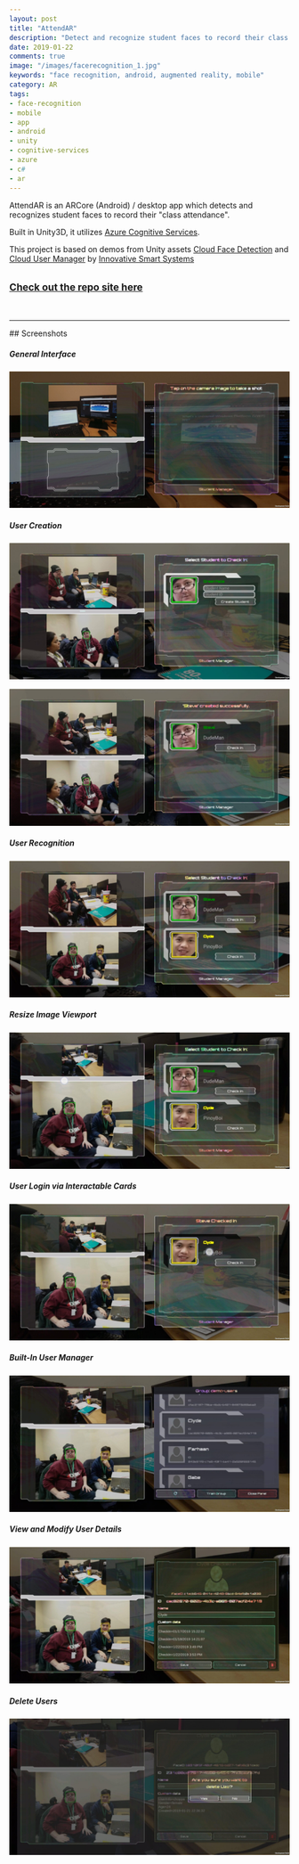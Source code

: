 ```yaml
---
layout: post
title: "AttendAR"
description: "Detect and recognize student faces to record their class attendance"
date: 2019-01-22
comments: true
image: "/images/facerecognition_1.jpg"
keywords: "face recognition, android, augmented reality, mobile"
category: AR
tags:
- face-recognition
- mobile
- app
- android
- unity
- cognitive-services
- azure
- c#
- ar
---
```


AttendAR is an ARCore (Android) / desktop app which detects and recognizes student faces to record their "class attendance".

Built in Unity3D, it utilizes <a href="https://azure.microsoft.com/en-us/services/cognitive-services/directory/" target="_blank" >Azure Cognitive Services</a>.

This project is based on demos from Unity assets <a href="https://assetstore.unity.com/packages/tools/ai/cloud-face-detection-54489" target="_blank">Cloud Face Detection</a> and <a href="https://assetstore.unity.com/packages/tools/ai/cloud-user-manager-61391" target="_blank">Cloud User Manager</a> by <a href="https://assetstore.unity.com/publishers/18913" target="_blank">Innovative Smart Systems</a>

## <small><a href="https://thatchocolateguy.github.io/AttendAR/" target="_blank">Check out the repo site here</a></small>
<br>
<hr>
<!-- Include Video Walktrhough -->
## Screenshots
<h5>General Interface</h5>

![Interface](/Screenshots/Screenshot_20190122-154856_AttendAR.jpg?raw=true "Interface")

<h5>User Creation</h5>

![User Creation](/Screenshots/Screenshot_20190122-155004_AttendAR.jpg?raw=true "User Creation")

![User Creation Confirmation](/Screenshots/Screenshot_20190122-155049_AttendAR.jpg?raw=true "User Creation Confirmation")

<h5>User Recognition</h5>

![User Recognition](/Screenshots/Screenshot_20190122-155138_AttendAR.jpg?raw=true "User Recognition")

<h5>Resize Image Viewport</h5>

![Resize Image Viewport](/Screenshots/Screenshot_20190122-155229_AttendAR.jpg?raw=true "Resize Image Viewport")

<h5>User Login via Interactable Cards</h5>

![User Login](/Screenshots/Screenshot_20190122-155302_AttendAR.jpg?raw=true "User Login")

<h5>Built-In User Manager</h5>

![User Manager](/Screenshots/Screenshot_20190122-155332_AttendAR.jpg?raw=true "User Manager")

<h5>View and Modify User Details</h5>

![User Details](/Screenshots/Screenshot_20190122-155458_AttendAR.jpg?raw=true "User Details")

<h5>Delete Users</h5>

![Delete User](/Screenshots/Screenshot_20190122-155531_AttendAR.jpg?raw=true "Delete User")
